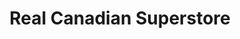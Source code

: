 ---
title: "Real Canadian Superstore"
url: /edmonton/real-canadian-superstore-17-street-nw/
shop: supermarket
---